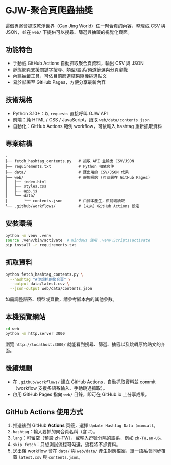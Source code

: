 # GJW-聚合頁爬蟲抽獎

這個專案會抓取乾淨世界（Gan Jing World）任一聚合頁的內容，整理成 CSV 與 JSON，並在 `web/` 下提供可以搜尋、篩選與抽籤的視覺化頁面。

## 功能特色
- 手動或 GitHub Actions 自動抓取聚合頁資料，輸出 CSV 與 JSON
- 靜態網頁支援關鍵字搜尋、類型/語系/頻道篩選與分頁瀏覽
- 內建抽籤工具，可依目前篩選結果隨機挑選貼文
- 易於部署至 GitHub Pages，方便分享最新內容

## 技術規格
- Python 3.10+：以 `requests` 直接呼叫 GJW API
- 前端：純 HTML / CSS / JavaScript，讀取 `web/data/contents.json`
- 自動化：GitHub Actions 範例 workflow，可依輸入 hashtag 重新抓取資料


## 專案結構

```
.
├── fetch_hashtag_contents.py   # 抓取 API 並輸出 CSV/JSON
├── requirements.txt            # Python 相依套件
├── data/                       # 匯出用的 CSV/JSON 成果
├── web/                        # 靜態網站 (可部署在 GitHub Pages)
│   ├── index.html
│   ├── styles.css
│   ├── app.js
│   └── data/
│       └── contents.json       # 由腳本產生，供前端讀取
└── .github/workflows/          # (未來) GitHub Actions 設定
```

## 安裝環境

```bash
python -m venv .venv
source .venv/bin/activate  # Windows 使用 .venv\Scripts\activate
pip install -r requirements.txt
```

## 抓取資料

```bash
python fetch_hashtag_contents.py \
  --hashtag "#你想抓的聚合頁" \
  --output data/latest.csv \
  --json-output web/data/contents.json
```

如需調整語系、類型或頁數，請參考腳本內的其他參數。

## 本機預覽網站

```bash
cd web
python -m http.server 3000
```

瀏覽 `http://localhost:3000/` 就能看到搜尋、篩選、抽籤以及跳轉原始貼文的介面。

## 後續規劃

- 在 `.github/workflows/` 建立 GitHub Actions，自動抓取資料並 commit（workflow 支援多語系輸入、手動跳過抓取）。
- 啟用 GitHub Pages 指向 `web/` 目錄，即可在 GitHub.io 上分享成果。

## GitHub Actions 使用方式
1. 推送後到 GitHub **Actions** 頁籤，選擇 `Update Hashtag Data (manual)`。
2. `hashtag`：輸入要抓的聚合頁名稱（含 #）。
3. `lang`：可留空（預設 zh-TW），或輸入逗號分隔的語系，例如 `zh-TW,en-US`。
4. `skip_fetch`：只想測試流程可勾選，流程將不抓資料。
5. 送出後 workflow 會在 `data/` 與 `web/data/` 產生對應檔案，單一語系會同步覆蓋 `latest.csv` 與 `contents.json`。
